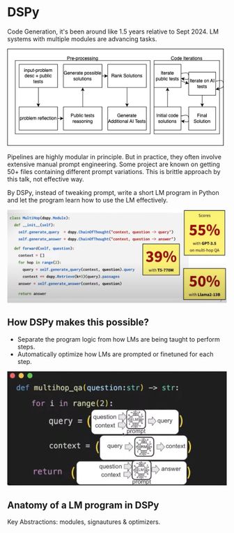 # DSPy

Code Generation, it's been around like 1.5 years relative to Sept 2024. LM systems with multiple modules are advancing tasks.

![diagram](diagrams/diagram.png)

Pipelines are highly modular in principle. But in practice, they often involve extensive manual prompt engineering. Some project are known on getting 50+ files containing different prompt variations. This is brittle approach by this talk, not effective way.

By DSPy, instead of tweaking prompt, write a short LM program in Python and let the program learn how to use the LM effectively.

![image](diagrams/image.png)

## How DSPy makes this possible?

- Separate the program logic from how LMs are being taught to perform steps.
- Automatically optimize how LMs are prompted or finetuned for each step.

![image](diagrams/image2.png)

## Anatomy of a LM program in DSPy

Key Abstractions: modules, signautures & optimizers.
